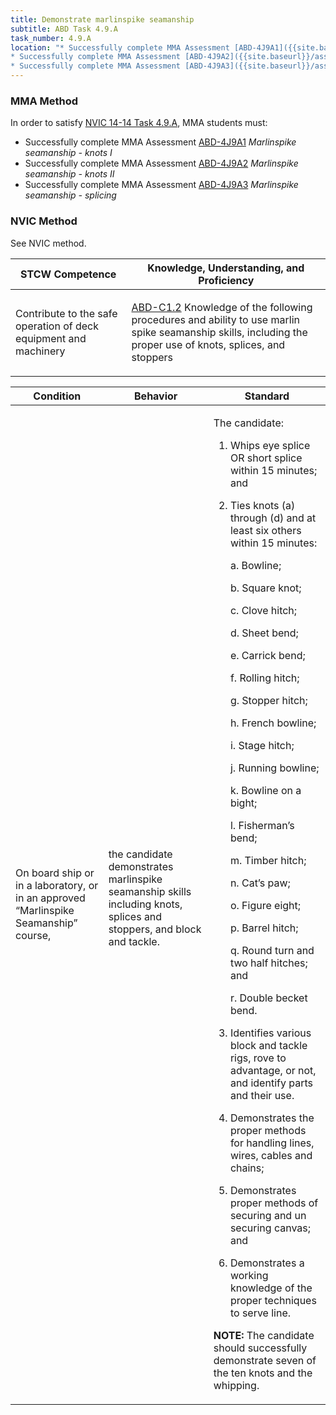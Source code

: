 ```yaml
---
title: Demonstrate marlinspike seamanship
subtitle: ABD Task 4.9.A 
task_number: 4.9.A
location: "* Successfully complete MMA Assessment [ABD-4J9A1]({{site.baseurl}}/assessments/Deck/ABD-4J9A1) *Marlinspike seamanship - knots I*
* Successfully complete MMA Assessment [ABD-4J9A2]({{site.baseurl}}/assessments/Deck/ABD-4J9A2) *Marlinspike seamanship - knots II*
* Successfully complete MMA Assessment [ABD-4J9A3]({{site.baseurl}}/assessments/Deck/ABD-4J9A3) *Marlinspike seamanship - splicing*" 
---
```



### MMA Method

In order to satisfy  [NVIC 14-14  Task  4.9.A]({{site.baseurl}}/assets/images/nvic-14-14.pdf), MMA students must:

* Successfully complete MMA Assessment [ABD-4J9A1]({{site.baseurl}}/assessments/Deck/ABD-4J9A1) *Marlinspike seamanship - knots I*
* Successfully complete MMA Assessment [ABD-4J9A2]({{site.baseurl}}/assessments/Deck/ABD-4J9A2) *Marlinspike seamanship - knots II*
* Successfully complete MMA Assessment [ABD-4J9A3]({{site.baseurl}}/assessments/Deck/ABD-4J9A3) *Marlinspike seamanship - splicing*


### NVIC Method

<a onclick="togglevisibility('nvic_methods')" >See NVIC method.</a>

<div id='nvic_methods' class='hide'>

<table>
<thead>
<tr>
<th class='forty'> STCW Competence </th>
<th class='sixty'> Knowledge, Understanding, and Proficiency </th>
</tr>
</thead>




<tbody>
<tr><td markdown='1'>

Contribute to the safe operation of deck equipment and machinery

</td><td markdown='1'>

[ABD-C1.2](../../tables/25.html#ABD-C1.2) Knowledge of the following procedures and ability to use marlin spike seamanship skills, including the proper use of knots, splices, and stoppers

</td></tr>


</tbody>
</table>


<table>
<thead>
<tr><th class='twenty'>  Condition </th><th class='twenty'> Behavior </th><th  class='sixty'>Standard </th></tr>
</thead>
<tbody >



<tr><td markdown='1'>

On board ship or in a laboratory, or in an approved “Marlinspike Seamanship” course,

</td><td markdown='1'>

the candidate demonstrates marlinspike seamanship skills including knots, splices and stoppers, and block and tackle.

<br>

<div class="tooltip">
<span class="tooltiptext">
</span>
</div>


</td><td markdown='1'>

The candidate:

1. Whips eye splice OR short splice within 15 minutes; and
2. Ties knots (a) through (d) and at least six others within 15 minutes:

	a. Bowline;

	b. Square knot;

	c. Clove hitch;

	d. Sheet bend;

	e. Carrick bend;

	f. Rolling hitch;

	g. Stopper hitch;

	h. French bowline;

	i. Stage hitch;

	j. Running bowline;

	k. Bowline on a bight;

	l. Fisherman’s bend;

	m. Timber hitch;

	n. Cat’s paw;

	o. Figure eight;

	p. Barrel hitch;

	q. Round turn and two half hitches; and

	r. Double becket bend.

3. Identifies various block and tackle rigs, rove to advantage, or not, and identify parts and their use. 
4. Demonstrates the proper methods for handling lines, wires, cables and chains;
5. Demonstrates proper methods of securing and un securing canvas; and
6. Demonstrates a working knowledge of the proper techniques to serve line. 

**NOTE:** The candidate should successfully demonstrate seven of the ten knots and the whipping. 

</td></tr>
</tbody>
</table>
</div>
